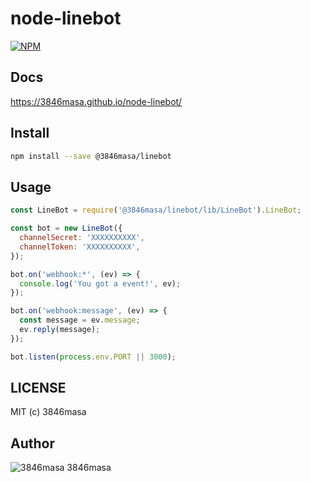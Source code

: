 node-linebot
=======

[![NPM](https://nodei.co/npm/@3846masa%2Flinebot.png?mini=true)](https://nodei.co/npm/@3846masa%2Flinebot/)

## Docs

https://3846masa.github.io/node-linebot/

## Install

```sh
npm install --save @3846masa/linebot
```

## Usage

```javascript
const LineBot = require('@3846masa/linebot/lib/LineBot').LineBot;

const bot = new LineBot({
  channelSecret: 'XXXXXXXXXX',
  channelToken: 'XXXXXXXXXX',
});

bot.on('webhook:*', (ev) => {
  console.log('You got a event!', ev);
});

bot.on('webhook:message', (ev) => {
  const message = ev.message;
  ev.reply(message);
});

bot.listen(process.env.PORT || 3000);
```

## LICENSE

MIT (c) 3846masa

## Author

![3846masa][3846masa] 3846masa

[3846masa]: https://gravatar.com/avatar/cfeae69aae4f4fc102960f01d35d2d86?s=25

